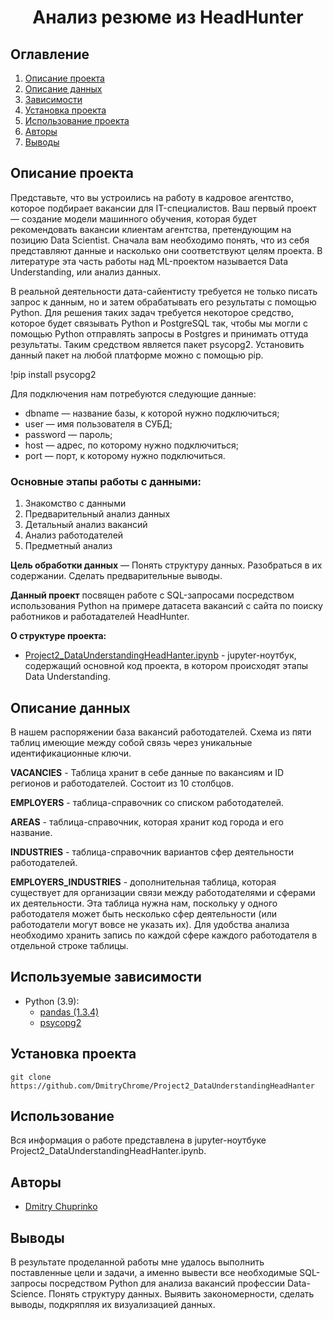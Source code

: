 # <center> Анализ резюме из HeadHunter </center>
## Оглавление
1. [Описание проекта](#Описание-проекта)
2. [Описание данных](#Описание-данных)
3. [Зависимости](#Зависимости)
4. [Установка проекта](#Установка-проекта)
5. [Использование проекта](#Использование-проекта)
6. [Авторы](#Авторы)
7. [Выводы](#Выводы)

## Описание проекта
Представьте, что вы устроились на работу в кадровое агентство, которое подбирает вакансии для IT-специалистов. Ваш первый проект — создание модели машинного обучения, которая будет рекомендовать вакансии клиентам агентства, претендующим на позицию Data Scientist. Сначала вам необходимо понять, что из себя представляют данные и насколько они соответствуют целям проекта. В литературе эта часть работы над ML-проектом называется Data Understanding, или анализ данных.  

В реальной деятельности дата-сайентисту требуется не только писать запрос к данным, но и затем обрабатывать его результаты с помощью Python. Для решения таких задач требуется некоторое средство, которое будет связывать Python и PostgreSQL так, чтобы мы могли с помощью Python отправлять запросы в Postgres и принимать оттуда результаты. Таким средством является пакет psycopg2. Установить данный пакет на любой платформе можно с помощью pip.

!pip install psycopg2

Для подключения нам потребуются следующие данные:

* dbname — название базы, к которой нужно подключиться;
* user — имя пользователя в СУБД;
* password — пароль;
* host — адрес, по которому нужно подключиться;
* port — порт, к которому нужно подключиться.

### Основные этапы работы с данными:
1. Знакомство с данными
2. Предварительный анализ данных
3. Детальный анализ вакансий
4. Анализ работодателей
5. Предметный анализ

**Цель обработки данных** — Понять структуру данных. Разобраться в их содержании. Сделать предварительные выводы.

**Данный проект** посвящен работе с SQL-запросами посредством использования Python на примере датасета вакансий с сайта по поиску работников и работадателей HeadHunter.

**О структуре проекта:**
* [Project2_DataUnderstandingHeadHanter.ipynb](./Project2_DataUnderstandingHeadHanter.ipynb) - jupyter-ноутбук, содержащий основной код проекта, в котором происходят этапы Data Understanding.

## Описание данных
В нашем распоряжении база вакансий работодателей. Схема из пяти таблиц имеющие между собой связь через уникальные идентификационные ключи.  

**VACANCIES** - Таблица хранит в себе данные по вакансиям и ID регионов и работодателей. Состоит из 10 столбцов.  

**EMPLOYERS** - таблица-справочник со списком работодателей.  

**AREAS** - таблица-справочник, которая хранит код города и его название.  

**INDUSTRIES** - таблица-справочник вариантов сфер деятельности работодателей.  

**EMPLOYERS_INDUSTRIES** - дополнительная таблица, которая существует для организации связи между работодателями и сферами их деятельности. Эта таблица нужна нам, поскольку у одного работодателя может быть несколько сфер деятельности (или работодатели могут вовсе не указать их). Для удобства анализа необходимо хранить запись по каждой сфере каждого работодателя в отдельной строке таблицы.

## Используемые зависимости
* Python (3.9):
    * [pandas (1.3.4)](https://pandas.pydata.org)
    * [psycopg2](https://www.psycopg.org/docs/)

## Установка проекта

```
git clone https://github.com/DmitryChrome/Project2_DataUnderstandingHeadHanter
```

## Использование
Вся информация о работе представлена в jupyter-ноутбуке Project2_DataUnderstandingHeadHanter.ipynb.

## Авторы

* [Dmitry Chuprinko](https://t.me/Dmitry_Chuprinko)

## Выводы

В результате проделанной работы мне удалось выполнить поставленные цели и задачи, а именно вывести все необходимые SQL-запросы посредством Python для анализа вакансий профессии Data-Science. Понять структуру данных. Выявить закономерности, сделать выводы, подкряпляя их визуализацией данных.